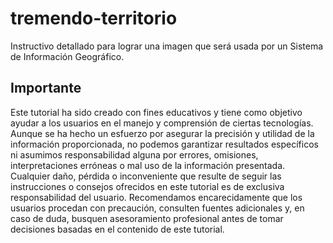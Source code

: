 # tremendo-territorio
Instructivo detallado para lograr una imagen que será usada por un Sistema de Información Geográfico.
## Importante
Este tutorial ha sido creado con fines educativos y tiene como objetivo ayudar a los usuarios en el manejo y comprensión de ciertas tecnologías. Aunque se ha hecho un esfuerzo por asegurar la precisión y utilidad de la información proporcionada, no podemos garantizar resultados específicos ni asumimos responsabilidad alguna por errores, omisiones, interpretaciones erróneas o mal uso de la información presentada. Cualquier daño, pérdida o inconveniente que resulte de seguir las instrucciones o consejos ofrecidos en este tutorial es de exclusiva responsabilidad del usuario. Recomendamos encarecidamente que los usuarios procedan con precaución, consulten fuentes adicionales y, en caso de duda, busquen asesoramiento profesional antes de tomar decisiones basadas en el contenido de este tutorial.
